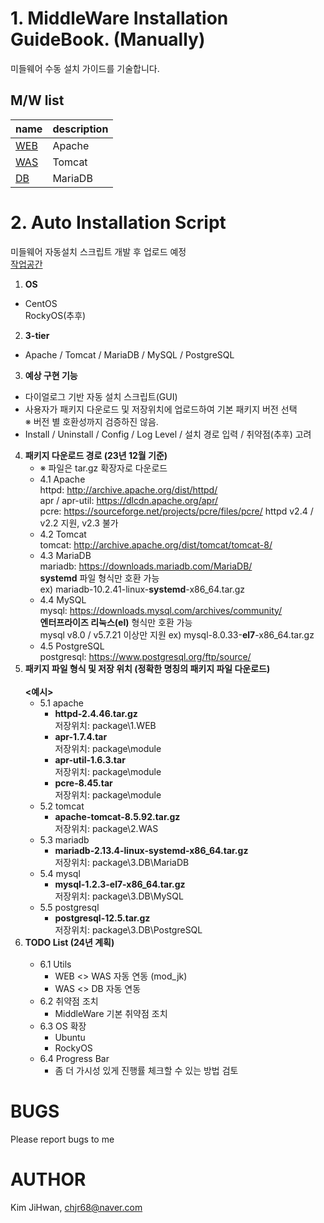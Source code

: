 # 1. MiddleWare Installation GuideBook. (Manually)
미들웨어 수동 설치 가이드를 기술합니다.

## M/W list
|name |description |
|---|---|
|[WEB](https://github.com/chjr68/MiddleWare/tree/main/1.WEB) |Apache |
|[WAS](https://github.com/chjr68/MiddleWare/tree/master/2.WAS) |Tomcat |
|[DB](https://github.com/chjr68/MiddleWare/tree/master/3.DB) |MariaDB |

# 2. Auto Installation Script
미들웨어 자동설치 스크립트 개발 후 업로드 예정 <br>
[작업공간](https://github.com/chjr68/MiddleWare/tree/main/Auto_Installation_MW_Proto)

1. <strong>OS</strong> 
- CentOS <br>
RockyOS(추후)
2. <strong>3-tier</strong>
- Apache / Tomcat / MariaDB / MySQL / PostgreSQL
3. <strong>예상 구현 기능</strong>
- 다이얼로그 기반 자동 설치 스크립트(GUI)
- 사용자가 패키지 다운로드 및 저장위치에 업로드하여 기본 패키지 버전 선택 <br>
※ 버전 별 호환성까지 검증하진 않음.
- Install / Uninstall / Config / Log Level / 설치 경로 입력 / 취약점(추후) 고려
4. <strong>패키지 다운로드 경로 (23년 12월 기준)</strong>
    * ※ 파일은 tar.gz 확장자로 다운로드
    * 4.1 Apache <br>
    httpd: http://archive.apache.org/dist/httpd/ <br>
    apr / apr-util: https://dlcdn.apache.org/apr/ <br>
    pcre: https://sourceforge.net/projects/pcre/files/pcre/
    httpd v2.4 / v2.2 지원, v2.3 불가
    * 4.2 Tomcat <br>
    tomcat: http://archive.apache.org/dist/tomcat/tomcat-8/
    * 4.3 MariaDB <br>
    mariadb: https://downloads.mariadb.com/MariaDB/ <br>
    <strong>systemd</strong> 파일 형식만 호환 가능 <br>
    ex) mariadb-10.2.41-linux-<strong>systemd</strong>-x86_64.tar.gz
    * 4.4 MySQL <br>
    mysql: https://downloads.mysql.com/archives/community/ <br>
    <strong>엔터프라이즈 리눅스(el)</strong> 형식만 호환 가능 <br>
    mysql v8.0 / v5.7.21 이상만 지원
    ex) mysql-8.0.33-<strong>el7</strong>-x86_64.tar.gz
    * 4.5 PostgreSQL <br>
    postgresql: https://www.postgresql.org/ftp/source/
5. <strong>패키지 파일 형식 및 저장 위치 (정확한 명칭의 패키지 파일 다운로드)</strong> <br><br>
<strong><예시></strong>
    * 5.1 apache
      * <strong>httpd-2.4.46.tar.gz</strong><br>
      저장위치: package\1.WEB
      * <strong>apr-1.7.4.tar</strong><br>
      저장위치: package\module
      * <strong>apr-util-1.6.3.tar</strong><br>
      저장위치: package\module
      * <strong>pcre-8.45.tar</strong><br>
      저장위치: package\module
    * 5.2 tomcat<br>
      * <strong>apache-tomcat-8.5.92.tar.gz</strong><br>
      저장위치: package\2.WAS      
    * 5.3 mariadb<br>
      * <strong>mariadb-2.13.4-linux-systemd-x86_64.tar.gz</strong><br>
      저장위치: package\3.DB\MariaDB
    * 5.4 mysql<br>
      * <strong>mysql-1.2.3-el7-x86_64.tar.gz</strong><br>
      저장위치: package\3.DB\MySQL
    * 5.5 postgresql<br>
      * <strong>postgresql-12.5.tar.gz</strong><br>
      저장위치: package\3.DB\PostgreSQL
6. <strong>TODO List (24년 계획)</strong> <br><br>
    * 6.1 Utils
      * WEB <> WAS 자동 연동 (mod_jk)
      * WAS <> DB 자동 연동
    * 6.2 취약점 조치
      * MiddleWare 기본 취약점 조치
    * 6.3 OS 확장
      * Ubuntu
      * RockyOS  
    * 6.4 Progress Bar
      * 좀 더 가시성 있게 진행률 체크할 수 있는 방법 검토
# BUGS
Please report bugs to me

# AUTHOR

Kim JiHwan, <chjr68@naver.com>


